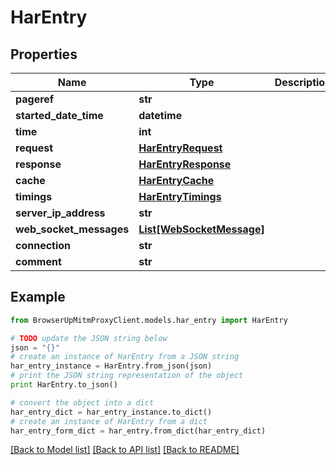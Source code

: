 # HarEntry


## Properties
Name | Type | Description | Notes
------------ | ------------- | ------------- | -------------
**pageref** | **str** |  | [optional] 
**started_date_time** | **datetime** |  | 
**time** | **int** |  | 
**request** | [**HarEntryRequest**](HarEntryRequest.md) |  | 
**response** | [**HarEntryResponse**](HarEntryResponse.md) |  | 
**cache** | [**HarEntryCache**](HarEntryCache.md) |  | 
**timings** | [**HarEntryTimings**](HarEntryTimings.md) |  | 
**server_ip_address** | **str** |  | [optional] 
**web_socket_messages** | [**List[WebSocketMessage]**](WebSocketMessage.md) |  | [optional] 
**connection** | **str** |  | [optional] 
**comment** | **str** |  | [optional] 

## Example

```python
from BrowserUpMitmProxyClient.models.har_entry import HarEntry

# TODO update the JSON string below
json = "{}"
# create an instance of HarEntry from a JSON string
har_entry_instance = HarEntry.from_json(json)
# print the JSON string representation of the object
print HarEntry.to_json()

# convert the object into a dict
har_entry_dict = har_entry_instance.to_dict()
# create an instance of HarEntry from a dict
har_entry_form_dict = har_entry.from_dict(har_entry_dict)
```
[[Back to Model list]](../README.md#documentation-for-models) [[Back to API list]](../README.md#documentation-for-api-endpoints) [[Back to README]](../README.md)


